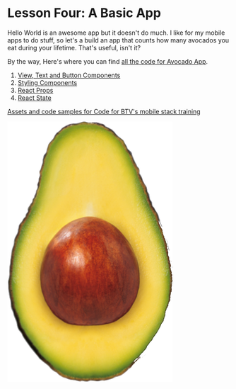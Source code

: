 # Lesson Four: A Basic App

Hello World is an awesome app but it doesn't do much.  I like for my mobile apps to do stuff, so let's a build an app that counts how many avocados you eat during your lifetime.  That's useful, isn't it?

By the way, Here's where you can find [all the code for Avocado App](../code-samples/avocado).

   1. [View, Text and Button Components](01_View-Text-and-Button-Components.md)
   2. [Styling Components](02_Styling-Components.md)
   3. [React Props](03_React-Props.md)
   4. [React State](04_React-State.md)

[Assets and code samples for Code for BTV's mobile stack training]()
 
![Alt](../code-samples/avocado/assets/avocado.png "Avocado")
